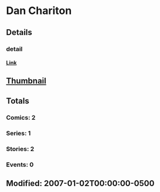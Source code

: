 # Dan  Chariton 
## Details
### detail
#### [Link](http://marvel.com/comics/creators/336/dan_chariton?utm_campaign=apiRef&utm_source=225578a89fc76f3d20fbffda5d17a88d)
## [Thumbnail](http://i.annihil.us/u/prod/marvel/i/mg/b/40/image_not_available.jpg)
## Totals
### Comics: 2
### Series: 1
### Stories: 2
### Events: 0
## Modified: 2007-01-02T00:00:00-0500